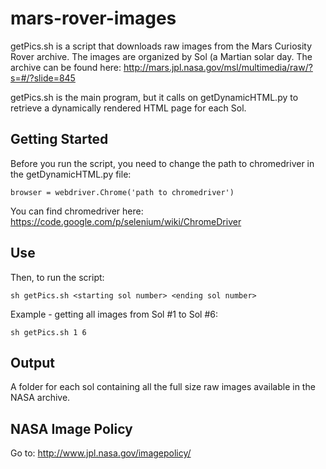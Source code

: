 mars-rover-images
=================

getPics.sh is a script that downloads raw images from the Mars Curiosity Rover archive. The images are organized by Sol (a Martian solar day. 
The archive can be found here: http://mars.jpl.nasa.gov/msl/multimedia/raw/?s=#/?slide=845

getPics.sh is the main program, but it calls on getDynamicHTML.py to retrieve a dynamically rendered HTML page for each Sol.

Getting Started
-------
Before you run the script, you need to change the path to chromedriver in the getDynamicHTML.py file:
    
    browser = webdriver.Chrome('path to chromedriver') 

You can find chromedriver here: https://code.google.com/p/selenium/wiki/ChromeDriver

Use
-------
Then, to run the script:

    sh getPics.sh <starting sol number> <ending sol number>
  
Example - getting all images from Sol #1 to Sol #6:

    sh getPics.sh 1 6

Output
-------
A folder for each sol containing all the full size raw images available in the NASA archive. 

NASA Image Policy
-------
Go to: http://www.jpl.nasa.gov/imagepolicy/




